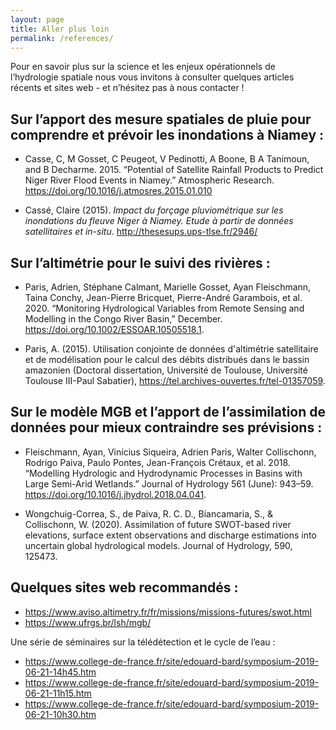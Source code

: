 ```yaml
---
layout: page
title: Aller plus loin
permalink: /references/
---
```


Pour en savoir plus sur la science et les enjeux opérationnels de l’hydrologie spatiale nous  vous invitons à consulter quelques  articles récents et sites web - et n’hésitez pas à nous contacter !

## Sur l’apport des mesure spatiales de pluie pour comprendre et prévoir les inondations à Niamey :

* Casse, C, M Gosset, C Peugeot, V Pedinotti, A Boone, B A Tanimoun, and B Decharme. 2015. “Potential of Satellite Rainfall Products to Predict Niger River Flood Events in Niamey.” Atmospheric Research. <https://doi.org/10.1016/j.atmosres.2015.01.010>

* Cassé, Claire (2015). _Impact du forçage pluviométrique sur les inondations du fleuve Niger à Niamey. Etude à partir de données satellitaires et in-situ_. <http://thesesups.ups-tlse.fr/2946/>

## Sur l’altimétrie pour le suivi des rivières :

* Paris, Adrien, Stéphane Calmant, Marielle Gosset, Ayan Fleischmann, Taina Conchy, Jean-Pierre Bricquet, Pierre-André Garambois, et al. 2020. “Monitoring Hydrological Variables from Remote Sensing and Modelling in the Congo River Basin,” December. <https://doi.org/10.1002/ESSOAR.10505518.1>.

* Paris, A. (2015). Utilisation conjointe de données d'altimétrie satellitaire et de modélisation pour le calcul des débits distribués dans le bassin amazonien (Doctoral dissertation, Université de Toulouse, Université Toulouse III-Paul Sabatier), <https://tel.archives-ouvertes.fr/tel-01357059>.

## Sur le modèle MGB et l’apport de l’assimilation de données pour mieux contraindre ses prévisions :

* Fleischmann, Ayan, Vinícius Siqueira, Adrien Paris, Walter Collischonn, Rodrigo Paiva, Paulo Pontes, Jean-François Crétaux, et al. 2018. “Modelling Hydrologic and Hydrodynamic Processes in Basins with Large Semi-Arid Wetlands.” Journal of Hydrology 561 (June): 943–59. <https://doi.org/10.1016/j.jhydrol.2018.04.041>.

* Wongchuig-Correa, S., de Paiva, R. C. D., Biancamaria, S., & Collischonn, W. (2020). Assimilation of future SWOT-based river elevations, surface extent observations and discharge estimations into uncertain global hydrological models. Journal of Hydrology, 590, 125473.

## Quelques sites web recommandés :

* <https://www.aviso.altimetry.fr/fr/missions/missions-futures/swot.html>
* <https://www.ufrgs.br/lsh/mgb/>

Une série de séminaires sur la télédétection et le cycle de l’eau :
* <https://www.college-de-france.fr/site/edouard-bard/symposium-2019-06-21-14h45.htm>
* <https://www.college-de-france.fr/site/edouard-bard/symposium-2019-06-21-11h15.htm>
* <https://www.college-de-france.fr/site/edouard-bard/symposium-2019-06-21-10h30.htm>
